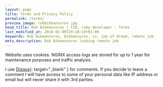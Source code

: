 ```yaml
---
layout: page
title: Terms and Privacy Policy
permalink: /terms/
preview_image: robbikmansurov.jpg
head_title: Rob Bikmansurov | CIO, ruby developer - Terms
last_modified_at: 2018-02-09T20:10:10+01:00
keywords: Rob Bikmansurov, bikmansurov, cv, job of dream, remote job
meta_description: Rob Bikmansurov looking remote job
---
```


Website uses cookies. NGINX access logs are stored for up to 1 year for maintenance purposes and traffic analysis.

I use [Disqus](https://disqus.com/){: target="_blank" } for comments. If you decide to leave a comment I will have access to some of your personal data like IP address or email but will never share it with 3rd parties.

